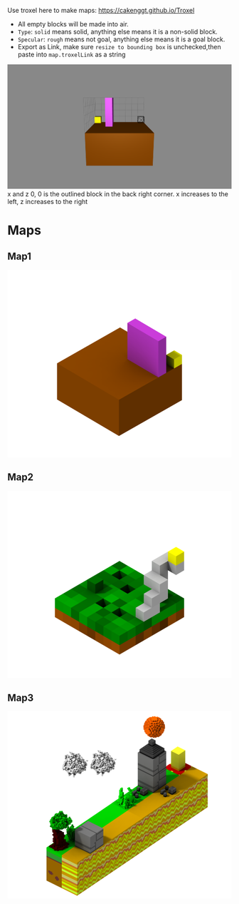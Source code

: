 Use troxel here to make maps: https://cakenggt.github.io/Troxel

* All empty blocks will be made into air.
* `Type`: `solid` means solid, anything else means it is a non-solid block.
* `Specular`: `rough` means not goal, anything else means it is a goal block.
* Export as Link, make sure `resize to bounding box` is unchecked,then paste into `map.troxelLink` as a string

![alt text](images/troxelExample.png)
x and z 0, 0 is the outlined block in the back right corner. x increases to the left, z increases to the right

Maps
=====

Map1
---
![map1](images/map1.png)

Map2
---
![map2](images/map2.png)

Map3
---
![map3](images/map3.png)
